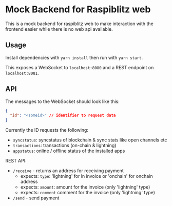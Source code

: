 # Mock Backend for Raspiblitz web

This is a mock backend for raspiblitz web to make interaction with the frontend easier while there is no web api available.

## Usage

Install dependencies with `yarn install` then run with `yarn start`.

This exposes a WebSocket to `localhost:8080` and a REST endpoint on `localhost:8081`.

## API

The messages to the WebSocket should look like this:

```json
{
  "id": "<someid>" // identifier to request data
}
```

Currently the ID requests the following:

- `syncstatus`: syncstatus of blockchain & sync stats like open channels etc
- `transactions`: transactions (on-chain & lightning)
- `appstatus`: online / offline status of the installed apps

REST API:

- `/receive` - returns an address for receiving payment
  - expects: `type`: 'lightning' for ln invoice or 'onchain' for onchain address
  - expects: `amount`: amount for the invoice (only 'lightning' type)
  - expects: `comment` comment for the invoice (only 'lightning' type)
- `/send` - send payment

